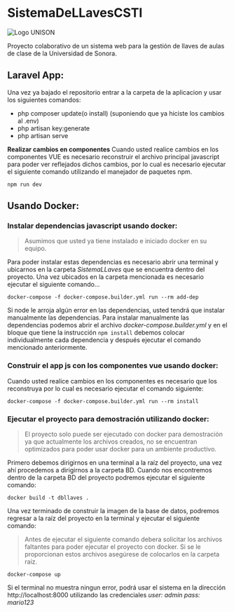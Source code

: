 # SistemaDeLLavesCSTI
![Logo UNISON](http://elconstructor10.mx/wp-content/uploads/2019/03/logouson-1080x269.jpg)

Proyecto colaborativo de un sistema web para la gestión de llaves de aulas de clase de la Universidad de Sonora.

## Laravel App:
Una vez ya bajado el repositorio entrar a la carpeta de la aplicacion y usar los siguientes comandos:
- php composer update(o install)
(suponiendo que ya hiciste los cambios al .env)
- php artisan key:generate
- php artisan serve

**Realizar cambios en componentes**
Cuando usted realice cambios en los componentes VUE es necesario reconstruir el archivo principal javascript para poder ver reflejados dichos cambios, por lo cual es necesario ejecutar el siguiente comando utilizando el manejador de paquetes npm.

    npm run dev


## Usando Docker:
### Instalar dependencias javascript usando docker:

> Asumimos que usted ya tiene instalado e iniciado docker en su equipo.

Para poder instalar estas dependencias es necesario abrir una terminal y ubicarnos en la carpeta *SistemaLLaves* que se encuentra dentro del proyecto.
Una vez ubicados en la carpeta mencionada es necesario ejecutar el siguiente comando...

    docker-compose -f docker-compose.builder.yml run --rm add-dep

Si node le arroja algún error en las dependencias, usted tendrá que instalar manualmente las dependencias. Para instalar manualmente las dependencias podemos abrir el archivo *docker-compose.builder.yml* y en el bloque que tiene la instrucción `npm install` debemos colocar individualmente cada dependencia y después ejecutar el comando mencionado anteriormente.

### Construir el app js con los componentes vue usando docker:
Cuando usted realice cambios en los componentes es necesario que los reconstruya por lo cual es necesario ejecutar el comando siguiente:

    docker-compose -f docker-compose.builder.yml run --rm install

### Ejecutar el proyecto para demostración utilizando docker:
> El proyecto solo puede ser ejecutado con docker para demostración ya que actualmente los archivos creados, no se encuentran optimizados para poder usar docker para un ambiente productivo.

Primero debemos dirigirnos en una terminal a la raíz del proyecto, una vez ahí procedemos a dirigirnos a la carpeta BD.
Cuando nos encontremos dentro de la carpeta BD del proyecto podremos ejecutar el siguiente comando:

    docker build -t dbllaves .
Una vez terminado de construir la imagen de la base de datos, podremos regresar a la raíz del proyecto en la terminal y ejecutar el siguiente comando:

>Antes de ejecutar el siguiente comando debera solicitar los archivos faltantes para poder ejecutar el proyecto con docker.
>Si se le proporcionan estos archivos asegúrese de colocarlos en la carpeta raíz.

    docker-compose up

Si el terminal no muestra ningun error, podrá usar el sistema en la dirección http://localhost:8000 utilizando las credenciales *user: admin pass: mario123*
